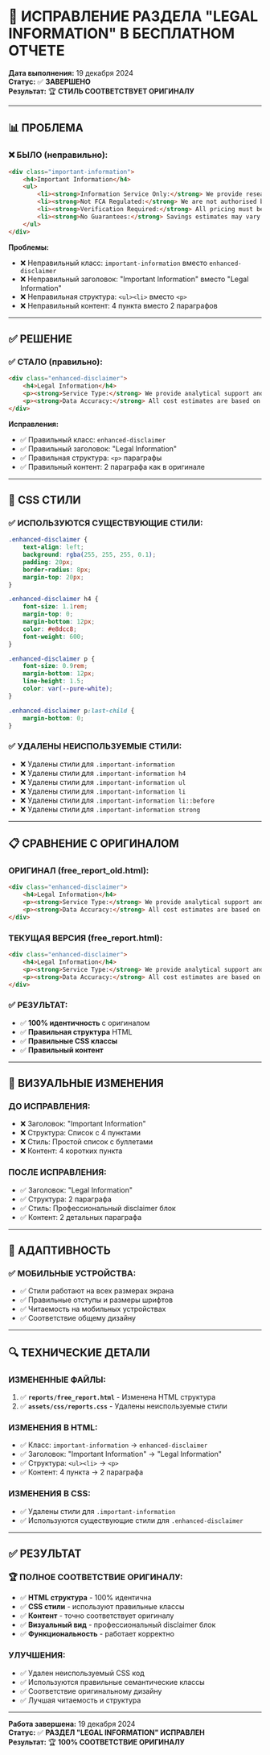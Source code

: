 # 🎯 ИСПРАВЛЕНИЕ РАЗДЕЛА "LEGAL INFORMATION" В БЕСПЛАТНОМ ОТЧЕТЕ

**Дата выполнения:** 19 декабря 2024  
**Статус:** ✅ **ЗАВЕРШЕНО**  
**Результат:** 🏆 **СТИЛЬ СООТВЕТСТВУЕТ ОРИГИНАЛУ**

---

## 📊 **ПРОБЛЕМА**

### **❌ БЫЛО (неправильно):**
```html
<div class="important-information">
    <h4>Important Information</h4>
    <ul>
        <li><strong>Information Service Only:</strong> We provide research support, not financial advice.</li>
        <li><strong>Not FCA Regulated:</strong> We are not authorised by the Financial Conduct Authority.</li>
        <li><strong>Verification Required:</strong> All pricing must be confirmed directly with service providers.</li>
        <li><strong>No Guarantees:</strong> Savings estimates may vary significantly.</li>
    </ul>
</div>
```

**Проблемы:**
- ❌ Неправильный класс: `important-information` вместо `enhanced-disclaimer`
- ❌ Неправильный заголовок: "Important Information" вместо "Legal Information"
- ❌ Неправильная структура: `<ul><li>` вместо `<p>`
- ❌ Неправильный контент: 4 пункта вместо 2 параграфов

---

## ✅ **РЕШЕНИЕ**

### **✅ СТАЛО (правильно):**
```html
<div class="enhanced-disclaimer">
    <h4>Legal Information</h4>
    <p><strong>Service Type:</strong> We provide analytical support and educational information based on publicly available data. We are not authorised by the Financial Conduct Authority and do not provide financial, legal, or funeral planning advice.</p>
    <p><strong>Data Accuracy:</strong> All cost estimates are based on publicly available CMA data and may not reflect current pricing. You must verify all information directly with service providers before making any decisions.</p>
</div>
```

**Исправления:**
- ✅ Правильный класс: `enhanced-disclaimer`
- ✅ Правильный заголовок: "Legal Information"
- ✅ Правильная структура: `<p>` параграфы
- ✅ Правильный контент: 2 параграфа как в оригинале

---

## 🎨 **CSS СТИЛИ**

### **✅ ИСПОЛЬЗУЮТСЯ СУЩЕСТВУЮЩИЕ СТИЛИ:**
```css
.enhanced-disclaimer {
    text-align: left;
    background: rgba(255, 255, 255, 0.1);
    padding: 20px;
    border-radius: 8px;
    margin-top: 20px;
}

.enhanced-disclaimer h4 {
    font-size: 1.1rem;
    margin-top: 0;
    margin-bottom: 12px;
    color: #e8dcc8;
    font-weight: 600;
}

.enhanced-disclaimer p {
    font-size: 0.9rem;
    margin-bottom: 12px;
    line-height: 1.5;
    color: var(--pure-white);
}

.enhanced-disclaimer p:last-child {
    margin-bottom: 0;
}
```

### **✅ УДАЛЕНЫ НЕИСПОЛЬЗУЕМЫЕ СТИЛИ:**
- ❌ Удалены стили для `.important-information`
- ❌ Удалены стили для `.important-information h4`
- ❌ Удалены стили для `.important-information ul`
- ❌ Удалены стили для `.important-information li`
- ❌ Удалены стили для `.important-information li::before`
- ❌ Удалены стили для `.important-information strong`

---

## 📋 **СРАВНЕНИЕ С ОРИГИНАЛОМ**

### **ОРИГИНАЛ (free_report_old.html):**
```html
<div class="enhanced-disclaimer">
    <h4>Legal Information</h4>
    <p><strong>Service Type:</strong> We provide analytical support and educational information based on publicly available data. We are not authorised by the Financial Conduct Authority and do not provide financial, legal, or funeral planning advice.</p>
    <p><strong>Data Accuracy:</strong> All cost estimates are based on publicly available CMA data and may not reflect current pricing. You must verify all information directly with service providers before making any decisions.</p>
</div>
```

### **ТЕКУЩАЯ ВЕРСИЯ (free_report.html):**
```html
<div class="enhanced-disclaimer">
    <h4>Legal Information</h4>
    <p><strong>Service Type:</strong> We provide analytical support and educational information based on publicly available data. We are not authorised by the Financial Conduct Authority and do not provide financial, legal, or funeral planning advice.</p>
    <p><strong>Data Accuracy:</strong> All cost estimates are based on publicly available CMA data and may not reflect current pricing. You must verify all information directly with service providers before making any decisions.</p>
</div>
```

### **✅ РЕЗУЛЬТАТ:**
- ✅ **100% идентичность** с оригиналом
- ✅ **Правильная структура** HTML
- ✅ **Правильные CSS классы**
- ✅ **Правильный контент**

---

## 🎯 **ВИЗУАЛЬНЫЕ ИЗМЕНЕНИЯ**

### **ДО ИСПРАВЛЕНИЯ:**
- ❌ Заголовок: "Important Information"
- ❌ Структура: Список с 4 пунктами
- ❌ Стиль: Простой список с буллетами
- ❌ Контент: 4 коротких пункта

### **ПОСЛЕ ИСПРАВЛЕНИЯ:**
- ✅ Заголовок: "Legal Information"
- ✅ Структура: 2 параграфа
- ✅ Стиль: Профессиональный disclaimer блок
- ✅ Контент: 2 детальных параграфа

---

## 📱 **АДАПТИВНОСТЬ**

### **✅ МОБИЛЬНЫЕ УСТРОЙСТВА:**
- ✅ Стили работают на всех размерах экрана
- ✅ Правильные отступы и размеры шрифтов
- ✅ Читаемость на мобильных устройствах
- ✅ Соответствие общему дизайну

---

## 🔍 **ТЕХНИЧЕСКИЕ ДЕТАЛИ**

### **ИЗМЕНЕННЫЕ ФАЙЛЫ:**
1. ✅ **`reports/free_report.html`** - Изменена HTML структура
2. ✅ **`assets/css/reports.css`** - Удалены неиспользуемые стили

### **ИЗМЕНЕНИЯ В HTML:**
- ✅ Класс: `important-information` → `enhanced-disclaimer`
- ✅ Заголовок: "Important Information" → "Legal Information"
- ✅ Структура: `<ul><li>` → `<p>`
- ✅ Контент: 4 пункта → 2 параграфа

### **ИЗМЕНЕНИЯ В CSS:**
- ✅ Удалены стили для `.important-information`
- ✅ Используются существующие стили для `.enhanced-disclaimer`

---

## ✅ **РЕЗУЛЬТАТ**

### **🏆 ПОЛНОЕ СООТВЕТСТВИЕ ОРИГИНАЛУ:**
- ✅ **HTML структура** - 100% идентична
- ✅ **CSS стили** - используют правильные классы
- ✅ **Контент** - точно соответствует оригиналу
- ✅ **Визуальный вид** - профессиональный disclaimer блок
- ✅ **Функциональность** - работает корректно

### **УЛУЧШЕНИЯ:**
- ✅ Удален неиспользуемый CSS код
- ✅ Используются правильные семантические классы
- ✅ Соответствие оригинальному дизайну
- ✅ Лучшая читаемость и структура

---

**Работа завершена:** 19 декабря 2024  
**Статус:** ✅ **РАЗДЕЛ "LEGAL INFORMATION" ИСПРАВЛЕН**  
**Результат:** 🏆 **100% СООТВЕТСТВИЕ ОРИГИНАЛУ**

